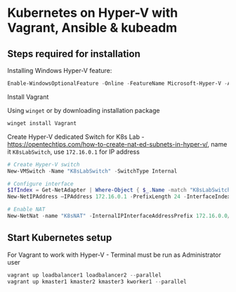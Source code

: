 # Kubernetes on Hyper-V with Vagrant, Ansible & kubeadm

## Steps required for installation

Installing Windows Hyper-V feature:

```powershell
Enable-WindowsOptionalFeature -Online -FeatureName Microsoft-Hyper-V -All
```

Install Vagrant

Using `winget` or by downloading installation package

```powershell
winget install Vagrant
```

Create Hyper-V dedicated Switch for K8s Lab - https://opentechtips.com/how-to-create-nat-ed-subnets-in-hyper-v/, name it `K8sLabSwitch`, use `172.16.0.1` for IP address

```powershell
# Create Hyper-V switch
New-VMSwitch -Name "K8sLabSwitch" -SwitchType Internal

# Configure interface
$IfIndex = Get-NetAdapter | Where-Object { $_.Name -match "K8sLabSwitch" }
New-NetIPAddress –IPAddress 172.16.0.1 -PrefixLength 24 -InterfaceIndex $IfIndex.InterfaceIndex

# Enable NAT
New-NetNat -name "K8sNAT" -InternalIPInterfaceAddressPrefix 172.16.0.0/24
```

## Start Kubernetes setup

For Vagrant to work with Hyper-V - Terminal must be run as Administrator user

```powershell
vagrant up loadbalancer1 loadbalancer2 --parallel
vagrant up kmaster1 kmaster2 kmaster3 kworker1 --parallel
```
